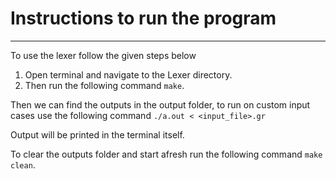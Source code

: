 # Instructions to run the program

***
To use the lexer follow the given steps below

1. Open terminal and navigate to the Lexer directory.
2. Then run the following command ```make```.

Then we can find the outputs in the output folder, to run on custom input cases use the following command  ```./a.out < <input_file>.gr```

Output will be printed in the terminal itself.

To clear the outputs folder and start afresh run the following command ```make clean```.
